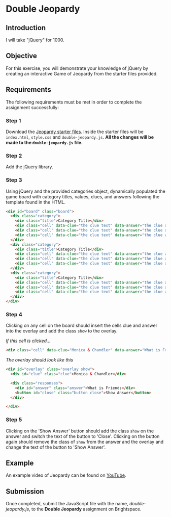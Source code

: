 # Double Jeopardy

## Introduction
I will take "jQuery" for 1000. 

## Objective
For this exercise, you will demonstrate your knowledge of jQuery by creating an interactive Game of Jeopardy from the starter files provided. 

## Requirements
The following requirements must be met in order to complete the assignment successfully: 

### Step 1
Download the [Jeopardy starter files](https://github.com/imdac/mtm6302-jeopardy/archive/master.zip). Inside the starter files will be `index.html`, `style.css` and `double-jeopardy.js`. **All the changes will be made to the `double-jeopardy.js` file.**

### Step 2
Add the jQuery library.

### Step 3
Using jQuery and the provided categories object, dynamically populated the game board with category titles, values, clues, and answers following the template found in the HTML.

```html
<div id="board" class="board">
  <div class="category">
    <div class="title">Category Title</div>
    <div class="cell" data-clue="the clue text" data-answer="the clue answer">clue value</div>
    <div class="cell" data-clue="the clue text" data-answer="the clue answer">clue value</div>
    <div class="cell" data-clue="the clue text" data-answer="the clue answer">clue value</div>
  </div>
  <div class="category">
    <div class="title">Category Title</div>
    <div class="cell" data-clue="the clue text" data-answer="the clue answer">clue value</div>
    <div class="cell" data-clue="the clue text" data-answer="the clue answer">clue value</div>
    <div class="cell" data-clue="the clue text" data-answer="the clue answer">clue value</div>
  </div>
  <div class="category">
    <div class="title">Category Title</div>
    <div class="cell" data-clue="the clue text" data-answer="the clue answer">clue value</div>
    <div class="cell" data-clue="the clue text" data-answer="the clue answer">clue value</div>
    <div class="cell" data-clue="the clue text" data-answer="the clue answer">clue value</div>
  </div>
</div>
```

### Step 4
Clicking on any cell on the board should insert the cells clue and answer into the overlay and add the class `show` to the overlay. 

*If this cell is clicked...*
```html
<div class="cell" data-clue="Monica & Chandler" data-answer="What is Friends">200</div>
```

*The overlay should look like this*
```html
<div id="overlay" class="overlay show">
  <div id="clue" class="clue">Monica & Chandler</div>

  <div class="responses">
    <div id="answer" class="answer">What is Friends</div>
    <button id="close" class="button close">Show Answer</button>
  </div>

</div>
```

### Step 5
Clicking on the 'Show Answer' button should add the class `show` on the answer and switch the text of the button to 'Close'. Clicking on the button again should remove the class of `show` from the answer and the overlay and change the text of the button to 'Show Answer'.

## Example
An example video of Jeopardy can be found on [YouTube](https://youtu.be/z-lO9ET-fmc).

## Submission
Once completed, submit the JavaScript file with the name, *double-jeopardy.js*, to the **Double Jeopardy** assignment on Brightspace.